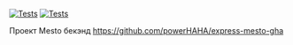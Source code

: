 [![Tests](../../actions/workflows/tests-13-sprint.yml/badge.svg)](../../actions/workflows/tests-13-sprint.yml) 
[![Tests](../../actions/workflows/tests-14-sprint.yml/badge.svg)](../../actions/workflows/tests-14-sprint.yml)


Проект Mesto бекэнд
https://github.com/powerHAHA/express-mesto-gha

